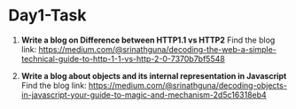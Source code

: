 # Day1-Task

1. **Write a blog on Difference between HTTP1.1 vs HTTP2**
    Find the blog link: https://medium.com/@srinathguna/decoding-the-web-a-simple-technical-guide-to-http-1-1-vs-http-2-0-7370b7bf5548

2. **Write a blog about objects and its internal representation in Javascript**
    Find the blog link: https://medium.com/@srinathguna/decoding-objects-in-javascript-your-guide-to-magic-and-mechanism-2d5c16318eb4